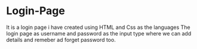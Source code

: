 # Login-Page
It is a login page i have created using HTML and Css as the languages
The login page as username and password as the input type where we can add details and remeber ad forget password too.
